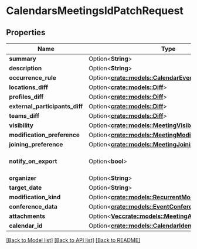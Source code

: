 # CalendarsMeetingsIdPatchRequest

## Properties

Name | Type | Description | Notes
------------ | ------------- | ------------- | -------------
**summary** | Option<**String**> |  | [optional]
**description** | Option<**String**> |  | [optional]
**occurrence_rule** | Option<[**crate::models::CalendarEventSpec**](CalendarEventSpec.md)> |  | [optional]
**locations_diff** | Option<[**crate::models::Diff**](Diff.md)> |  | [optional]
**profiles_diff** | Option<[**crate::models::Diff**](Diff.md)> |  | [optional]
**external_participants_diff** | Option<[**crate::models::Diff**](Diff.md)> |  | [optional]
**teams_diff** | Option<[**crate::models::Diff**](Diff.md)> |  | [optional]
**visibility** | Option<[**crate::models::MeetingVisibility**](MeetingVisibility.md)> |  | [optional]
**modification_preference** | Option<[**crate::models::MeetingModificationPreference**](MeetingModificationPreference.md)> |  | [optional]
**joining_preference** | Option<[**crate::models::MeetingJoiningPreference**](MeetingJoiningPreference.md)> |  | [optional]
**notify_on_export** | Option<**bool**> |  | [optional][default to true]
**organizer** | Option<**String**> |  | [optional]
**target_date** | Option<**String**> |  | [optional]
**modification_kind** | Option<[**crate::models::RecurrentModification**](RecurrentModification.md)> |  | [optional]
**conference_data** | Option<[**crate::models::EventConferenceData**](EventConferenceData.md)> |  | [optional]
**attachments** | Option<[**Vec<crate::models::MeetingAttachment>**](MeetingAttachment.md)> |  | [optional]
**calendar_id** | Option<[**crate::models::CalendarIdentifier**](CalendarIdentifier.md)> |  | [optional]

[[Back to Model list]](../README.md#documentation-for-models) [[Back to API list]](../README.md#documentation-for-api-endpoints) [[Back to README]](../README.md)


